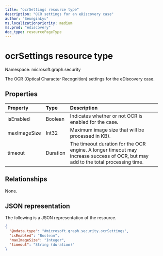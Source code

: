 ```yaml
---
title: "ocrSettings resource type"
description: "OCR settings for an eDiscovery case"
author: "SeunginLyu"
ms.localizationpriority: medium
ms.prod: "ediscovery"
doc_type: resourcePageType
---
```


# ocrSettings resource type

Namespace: microsoft.graph.security



The OCR (Optical Character Recognition) settings for the eDiscovery case.


## Properties
|Property|Type|Description|
|:---|:---|:---|
|isEnabled|Boolean|Indicates whether or not OCR is enabled for the case.|
|maxImageSize|Int32|Maximum image size that will be processed in KB).|
|timeout|Duration|The timeout duration for the OCR engine. A longer timeout may increase success of OCR, but may add to the total processing time.|

## Relationships
None.

## JSON representation
The following is a JSON representation of the resource.
<!-- {
  "blockType": "resource",
  "@odata.type": "microsoft.graph.security.ocrSettings"
}
-->
``` json
{
  "@odata.type": "#microsoft.graph.security.ocrSettings",
  "isEnabled": "Boolean",
  "maxImageSize": "Integer",
  "timeout": "String (duration)"
}
```

